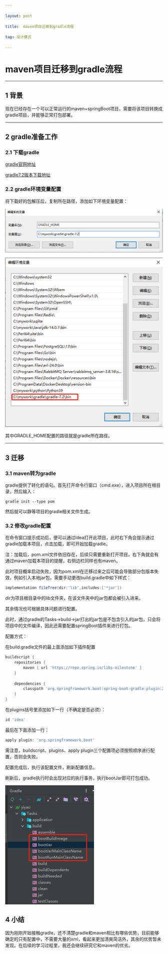```yaml
---

layout: post

title:  maven项目迁移到gradle流程

tag: 设计模式

---
```


# maven项目迁移到gradle流程

---

## 1 背景

现在已经存在一个可以正常运行的maven+springBoot项目，需要将该项目转换成gradle项目，并能够正常打包部署。

---

## 2 gradle准备工作

### 2.1 下载gradle

[gradle官网地址](https://gradle.org/)

[gradle7.2版本下载地址](https://gradle.org/next-steps/?version=7.2&format=all)

### 2.2 gradle环境变量配置

将下载好的包解压后，复制所在路径，添加如下环境变量配置：

![alt GRADLE_HOME配置](/images/posts/maven项目迁移到gradle流程/GRADLE_HOME配置.png)

![alt path配置](/images/posts/maven项目迁移到gradle流程/path配置.png)

其中GRADLE_HOME配置的路径就是gradle所在路径。

---

## 3 迁移

### 3.1 maven转为gradle

gradle提供了转化的语句。首先打开命令行窗口（cmd.exe），进入项目所在根目录，然后输入：

```
gradle init --type pom
```

然后就可以静等项目的gradle相关文件生成。

### 3.2 修改gradle配置

在命令窗口提示成功后，便可以通过Idea打开此项目，此时右下角会提示通过gradle加载本项目，点击加载，即可开始加载gradle。

注：加载后，pom.xml文件依旧存在，后续只需要重新打开项目，右下角就会有通过maven加载本项目的提醒，右侧边栏同样也有maven。

此时项目概率启动失败，因为pom.xml在迁移过来之后可能会导致部分包版本失效，例如引入本地jar包，需要手动更改build.gradle中如下样式：

```groovy
implementation fileTree(dir:'lib',includes:['*jar'])
```

dir为项目根目录中的lib文件夹，在该文件夹中的jar包都会被引入进来。

其余情况也可根据具体问题进行配置。

此时，通过gradle的Tasks->build->jar打出的jar包是不包含引入的jar包，只会将项目中的文件编译，因此还需要配置springBoot插件来进行打包。

配置方式：

在build.gradle文件的最上面添加如下插件配置

```groovy
buildscript {
    repositories {
        maven { url 'https://repo.spring.io/libs-milestone' }
    }

    dependencies {
        classpath 'org.springframework.boot:spring-boot-gradle-plugin:2.5.4'
    }
}
```

在plugins括号里添加如下一行（不确定是否必须）：

```groovy
id 'idea'
```

最后在下面添加一行：

```groovy
apply plugin: 'org.springframework.boot'
```

需注意，buildscript、plugins、apply plugin三个配置项必须按照顺序进行配置，否则会失败。

配置完成后，执行该配置文件，刷新配置信息。

刷新后，gradle执行时会出现对应的执行事务，执行bootJar即可打包成功。

![alt boot](/images/posts/maven项目迁移到gradle流程/boot.png)

## 4 小结

因为刚刚开始接触gradle，还不清楚gradle和maven相比有哪些优势，目前能够确定的只有配置中，不需要大量的xml，看起来更加清爽简洁外，其余的优势暂未发现。在后续的学习过程里，我还会继续研究它和maven的优劣。
